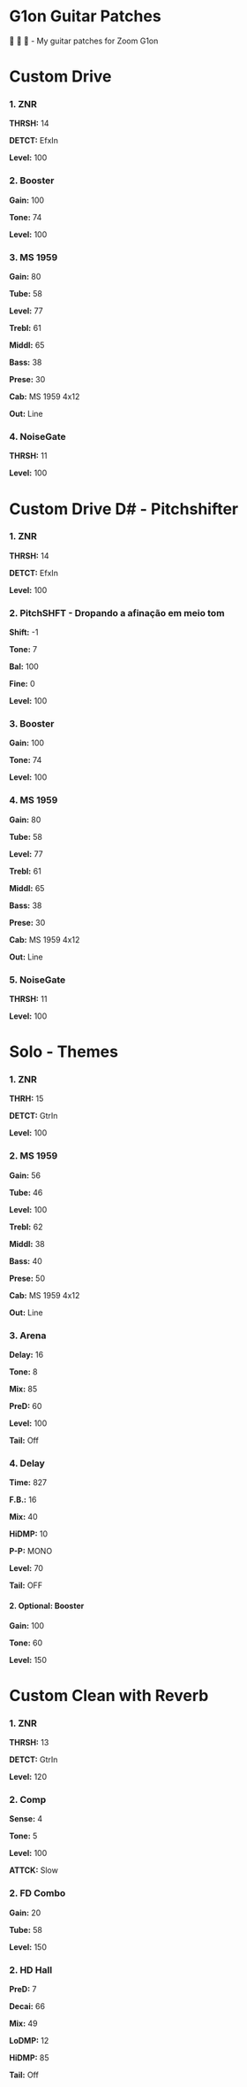 # G1on Guitar Patches


:guitar: :guitar: :guitar: - My guitar patches for Zoom G1on



# Custom Drive

### 1. ZNR 

**THRSH:** 14

**DETCT:** EfxIn

**Level:** 100

### 2. Booster

**Gain:** 100

**Tone:** 74

**Level:** 100

### 3. MS 1959

**Gain:** 80

**Tube:** 58

**Level:** 77

**Trebl:** 61

**Middl:** 65

**Bass:** 38

**Prese:** 30

**Cab:** MS 1959 4x12

**Out:** Line

### 4. NoiseGate

**THRSH:** 11

**Level:** 100




# Custom Drive D# - Pitchshifter


### 1. ZNR 

**THRSH:** 14

**DETCT:** EfxIn

**Level:** 100

### 2. PitchSHFT - Dropando a afinação em meio tom

**Shift:** -1

**Tone:** 7

**Bal:** 100

**Fine:** 0

**Level:** 100


### 3. Booster

**Gain:** 100

**Tone:** 74

**Level:** 100


### 4. MS 1959

**Gain:** 80

**Tube:** 58

**Level:** 77

**Trebl:** 61

**Middl:** 65

**Bass:** 38

**Prese:** 30

**Cab:** MS 1959 4x12

**Out:** Line

### 5. NoiseGate

**THRSH:** 11

**Level:** 100





# Solo - Themes 

### 1. ZNR
**THRH:** 15

**DETCT:** GtrIn

**Level:** 100

### 2. MS 1959

**Gain:** 56

**Tube:** 46

**Level:** 100

**Trebl:** 62

**Middl:** 38

**Bass:** 40

**Prese:** 50

**Cab:** MS 1959 4x12

**Out:** Line

### 3. Arena
**Delay:** 16

**Tone:** 8

**Mix:** 85

**PreD:** 60

**Level:** 100

**Tail:** Off


### 4. Delay
**Time:** 827

**F.B.:** 16

**Mix:** 40

**HiDMP:** 10

**P-P:** MONO

**Level:** 70

**Tail:** OFF



#### 2. Optional: Booster

**Gain:** 100

**Tone:** 60

**Level:** 150




# Custom Clean with Reverb


### 1. ZNR
**THRSH:** 13

**DETCT:** GtrIn

**Level:** 120

### 2. Comp

**Sense:** 4

**Tone:** 5

**Level:** 100

**ATTCK:** Slow


### 2. FD Combo

**Gain:** 20

**Tube:** 58

**Level:** 150


### 2. HD Hall

**PreD:** 7

**Decai:** 66

**Mix:** 49

**LoDMP:** 12

**HiDMP:** 85

**Tail:** Off
